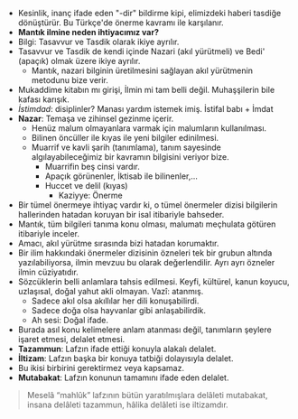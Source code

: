 - Kesinlik, inanç ifade eden "-dir" bildirme kipi, elimizdeki haberi tasdiğe dönüştürür. Bu Türkçe'de önerme kavramı ile karşılanır.
- **Mantık ilmine neden ihtiyacımız var?**
- Bilgi: Tasavvur ve Tasdik olarak ikiye ayrılır.
- Tasavvur ve Tasdik de kendi içinde Nazari (akıl yürütmeli) ve Bedi' (apaçık) olmak üzere ikiye ayrılır.
	- Mantık, nazari bilginin üretilmesini sağlayan akıl yürütmenin metodunu bize verir.
- Mukaddime kitabın mı girişi, İlmin mi tam belli değil. Muhaşşilerin bile kafası karışık.
- *İstimdad*: disiplinler? Manası yardım istemek imiş. İstifal babı + İmdat
- **Nazar**: Temaşa ve zihinsel gezinme içerir.
	- Henüz malum olmayanlara varmak için malumların kullanılması.
	- Bilinen öncüller ile kıyas ile yeni bilgiler edinilmesi.
	- Muarrif ve kavli şarih (tanımlama), tanım sayesinde algılayabileceğimiz bir kavramın bilgisini veriyor bize.
		- Muarrifin beş cinsi vardır.
		- Apaçık görünenler, İktisab ile bilinenler,...
		- Huccet ve delil (kıyas)
			- Kaziyye: Önerme
- Bir tümel önermeye ihtiyaç vardır ki, o tümel önermeler dizisi bilgilerin hallerinden hatadan koruyan bir isal itibariyle bahseder.
- Mantık, tüm bilgileri tanıma konu olması, malumatı meçhulata götüren itibariyle inceler.
- Amacı, akıl yürütme sırasında bizi hatadan korumaktır.
- Bir ilim hakkındaki önermeler dizisinin özneleri tek bir grubun altında yazılabiliyorsa, ilmin mevzuu bu olarak değerlendilir. Ayrı ayrı özneler ilmin cüziyatıdır.
- Sözcüklerin belli anlamlara tahsis edilmesi. Keyfi, kültürel, kanun koyucu, uzlaşısal, doğal yahut akli olmayan. Vazî: atanmış.
	- Sadece akıl olsa akıllılar her dili konuşabilirdi.
	- Sadece doğa olsa hayvanlar gibi anlaşabilirdik.
	- Ah sesi: Doğal ifade.
- Burada asıl konu kelimelere anlam atanması değil, tanımların şeylere işaret etmesi, delalet etmesi.
- **Tazammun**: Lafzın ifade ettiği konuyla alakalı delalet.
- **İltizam**:  Lafzın başka bir konuya tatbiği dolayısıyla delalet.
- Bu ikisi birbirini gerektirmez veya kapsamaz.
- **Mutabakat**: Lafzın konunun tamamını ifade eden delalet.
> Meselâ “mahlûk” lafzının bütün yaratılmışlara delâleti mutabakat, insana delâleti tazammun, hâlika delâleti ise iltizamdır.